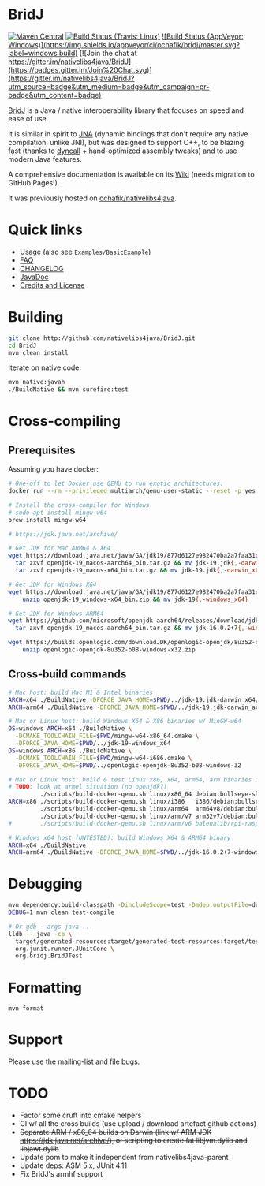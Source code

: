# BridJ

[![Maven Central](http://maven-badges.herokuapp.com/maven-central/com.nativelibs4java/bridj/badge.svg)](http://search.maven.org/#search%7Cgav%7C1%7Cg%3A%22com.nativelibs4java%22%20AND%20a%3A%22bridj%22) [![Build Status (Travis: Linux)](https://travis-ci.org/nativelibs4java/BridJ.svg?branch=master)](https://travis-ci.org/nativelibs4java/BridJ) [![Build Status (AppVeyor: Windows)](https://img.shields.io/appveyor/ci/ochafik/bridj/master.svg?label=windows build)](https://ci.appveyor.com/project/ochafik/bridj/) [![Join the chat at https://gitter.im/nativelibs4java/BridJ](https://badges.gitter.im/Join%20Chat.svg)](https://gitter.im/nativelibs4java/BridJ?utm_source=badge&utm_medium=badge&utm_campaign=pr-badge&utm_content=badge) 

[BridJ](http://bridj.googlecode.com) is a Java / native interoperability library that focuses on speed and ease of use.

It is similar in spirit to [JNA](https://github.com/twall/jna) (dynamic bindings that don't require any native compilation, unlike JNI), but was designed to support C++, to be blazing fast (thanks to [dyncall](http://dyncall.org) + hand-optimized assembly tweaks) and to use modern Java features.

A comprehensive documentation is available on its [Wiki](https://code.google.com/p/bridj/wiki/FAQ?tm=6) (needs migration to GitHub Pages!).

It was previously hosted on [ochafik/nativelibs4java](http://github.com/ochafik/nativelibs4java).

# Quick links

* [Usage](https://code.google.com/p/bridj/wiki/Download) (also see `Examples/BasicExample`)
* [FAQ](https://code.google.com/p/bridj/wiki/FAQ?tm=6)
* [CHANGELOG](./CHANGELOG.md)
* [JavaDoc](http://nativelibs4java.sourceforge.net/bridj/api/development/)
* [Credits and License](http://code.google.com/p/bridj/wiki/CreditsAndLicense)

# Building

```bash
git clone http://github.com/nativelibs4java/BridJ.git
cd BridJ
mvn clean install
```

Iterate on native code:
```bash
mvn native:javah
./BuildNative && mvn surefire:test
```

# Cross-compiling

## Prerequisites

Assuming you have docker:

```bash
# One-off to let Docker use QEMU to run exotic architectures.
docker run --rm --privileged multiarch/qemu-user-static --reset -p yes --credential yes

# Install the cross-compiler for Windows
# sudo apt install mingw-w64
brew install mingw-w64

# https://jdk.java.net/archive/

# Get JDK for Mac ARM64 & X64
wget https://download.java.net/java/GA/jdk19/877d6127e982470ba2a7faa31cc93d04/36/GPL/openjdk-19_macos-{x64,aarch64}_bin.tar.gz && \
  tar zxvf openjdk-19_macos-aarch64_bin.tar.gz && mv jdk-19.jdk{,-darwin_arm64} && \
  tar zxvf openjdk-19_macos-x64_bin.tar.gz && mv jdk-19.jdk{,-darwin_x64} \

# Get JDK for Windows X64
wget https://download.java.net/java/GA/jdk19/877d6127e982470ba2a7faa31cc93d04/36/GPL/openjdk-19_windows-x64_bin.zip && \
    unzip openjdk-19_windows-x64_bin.zip && mv jdk-19{,-windows_x64}

# Get JDK for Windows ARM64
wget https://github.com/microsoft/openjdk-aarch64/releases/download/jdk-16.0.2-ga/microsoft-jdk-16.0.2.7.1-linux-aarch64.tar.gz && \
  tar zxvf openjdk-19_macos-aarch64_bin.tar.gz && mv jdk-16.0.2+7{,-windows_arm64}

wget https://builds.openlogic.com/downloadJDK/openlogic-openjdk/8u352-b08/openlogic-openjdk-8u352-b08-windows-x32.zip && \
    unzip openlogic-openjdk-8u352-b08-windows-x32.zip
```

## Cross-build commands

```bash
# Mac host: build Mac M1 & Intel binaries
ARCH=x64 ./BuildNative -DFORCE_JAVA_HOME=$PWD/../jdk-19.jdk-darwin_x64/Contents/Home
ARCH=arm64 ./BuildNative -DFORCE_JAVA_HOME=$PWD/../jdk-19.jdk-darwin_arm64/Contents/Home

# Mac or Linux host: build Windows X64 & X86 binaries w/ MinGW-w64
OS=windows ARCH=x64 ./BuildNative \
  -DCMAKE_TOOLCHAIN_FILE=$PWD/mingw-w64-x86_64.cmake \
  -DFORCE_JAVA_HOME=$PWD/../jdk-19-windows_x64
OS=windows ARCH=x86 ./BuildNative \
  -DCMAKE_TOOLCHAIN_FILE=$PWD/mingw-w64-i686.cmake \
  -DFORCE_JAVA_HOME=$PWD/../openlogic-openjdk-8u352-b08-windows-32

# Mac or Linux host: build & test Linux x86, x64, arm64, arm binaries inside Docker + QEMU:
# TODO: look at armel situation (no openjdk?)
         ./scripts/build-docker-qemu.sh linux/x86_64 debian:bullseye-slim            bridj-linux-x64
ARCH=x86 ./scripts/build-docker-qemu.sh linux/i386   i386/debian:bullseye-slim       bridj-linux-x86
         ./scripts/build-docker-qemu.sh linux/arm64  arm64v8/debian:bullseye-slim    bridj-linux-arm64
         ./scripts/build-docker-qemu.sh linux/arm/v7 arm32v7/debian:bullseye-slim    bridj-linux-arm
#        ./scripts/build-docker-qemu.sh linux/arm/v6 balenalib/rpi-raspbian:bullseye bridj-linux-armel

# Windows x64 host (UNTESTED): build Windows X64 & ARM64 binary
ARCH=x64 ./BuildNative
ARCH=arm64 ./BuildNative -DFORCE_JAVA_HOME=$PWD/../jdk-16.0.2+7-windows_arm64
```

# Debugging

```bash
mvn dependency:build-classpath -DincludeScope=test -Dmdep.outputFile=deps-classpath-test.txt
DEBUG=1 mvn clean test-compile

# Or gdb --args java ...
lldb -- java -cp \
  target/generated-resources:target/generated-test-resources:target/test-classes:target/classes:$( cat deps-classpath-test.txt ) \
  org.junit.runner.JUnitCore \
  org.bridj.BridJTest
```

# Formatting

```
mvn format
```

# Support

Please use the [mailing-list](https://groups.google.com/forum/#!forum/nativelibs4java) and [file bugs](https://github.com/ochafik/nativelibs4java/issues/new).

# TODO

* Factor some cruft into cmake helpers
* CI w/ all the cross builds (use upload / download artefact github actions)
* ~~Separate ARM / x86_64 builds on Darwin (link w/ ARM JDK https://jdk.java.net/archive/), or scripting to create fat libjvm.dylib and libjawt.dylib~~
* Update pom to make it independent from nativelibs4java-parent
* Update deps: ASM 5.x, JUnit 4.11
* Fix BridJ's armhf support
